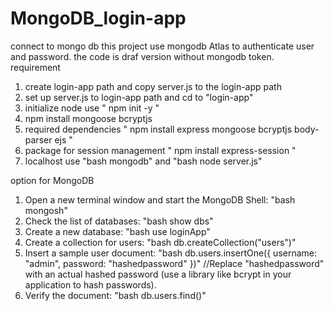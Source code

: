 # MongoDB_login-app
connect to mongo db this project use mongodb Atlas to authenticate user and password.
the code is draf version without mongodb token.
requirement
1. create login-app path and copy server.js to the login-app path
2. set up server.js to login-app path and cd to "login-app"
3. initialize node use " npm init -y "
4. npm install mongoose bcryptjs
5. required dependencies " npm install express mongoose bcryptjs body-parser ejs "
6. package for session management " npm install express-session "
7. localhost use "bash mongodb" and "bash node server.js"

option for MongoDB
1. Open a new terminal window and start the MongoDB Shell:  "bash mongosh"
2. Check the list of databases: "bash show dbs"
3. Create a new database: "bash use loginApp"
4. Create a collection for users: "bash db.createCollection("users")"
5. Insert a sample user document: "bash db.users.insertOne({ username: "admin", password: "hashedpassword" })"
//Replace "hashedpassword" with an actual hashed password (use a library like bcrypt in your application to hash passwords).
7. Verify the document: "bash db.users.find()"
